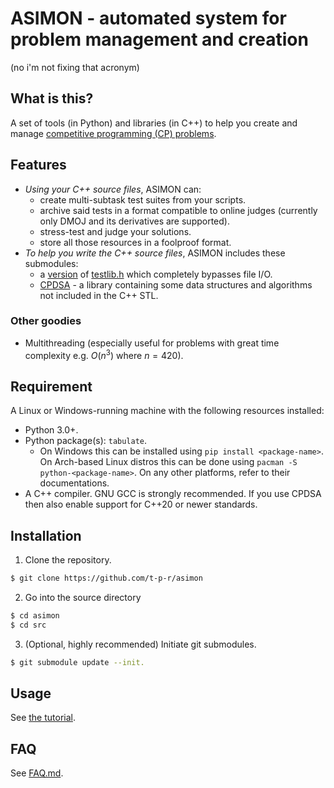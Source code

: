 # ASIMON - automated system for problem management and creation

(no i'm not fixing that acronym)


## What is this?

A set of tools (in Python) and libraries (in C++) to help you create and manage [competitive programming (CP) problems](/docs/cp_intro.md).

## Features

- *Using your C++ source files*, ASIMON can:
    - create multi-subtask test suites from your scripts.
    - archive said tests in a format compatible to online judges (currently only DMOJ and its derivatives are supported).
    - stress-test and judge your solutions.
    - store all those resources in a foolproof format.
- *To help you write the C++ source files*, ASIMON includes these submodules:
    - a [version](https://github.com/t-p-r/testlib-asimon) of [testlib.h](https://github.com/MikeMirzayanov/testlib/) which completely bypasses file I/O.
    - [CPDSA](https://github.com/t-p-r/cpdsa) - a library containing some data structures and algorithms not included in the C++ STL.
  
### Other goodies
- Multithreading (especially useful for problems with great time complexity e.g. $O(n^3)$ where $n=420$).

## Requirement

A Linux or Windows-running machine with the following resources installed:
- Python 3.0+.
- Python package(s): `tabulate`. 
    - On Windows this can be installed using `pip install <package-name>`. On Arch-based Linux distros this can be done using `pacman -S python-<package-name>`. On any other platforms, refer to their documentations.
- A C++ compiler. GNU GCC is strongly recommended. If you use CPDSA then also enable support for C++20 or newer standards.


## Installation

1. Clone the repository.

```bash
$ git clone https://github.com/t-p-r/asimon
```

2. Go into the source directory

```bash
$ cd asimon
$ cd src
```

3. (Optional, highly recommended) Initiate git submodules. 

```bash
$ git submodule update --init.
```

## Usage

See [the tutorial](/docs/tutorial.md).

## FAQ

See [FAQ.md](/docs/FAQ.md).